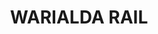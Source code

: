---
lastmod: '2025-04-06T06:05:20+00:00'
latitude: -29.441821
layout: suburb
longitude: 150.547545
postcode: '2402'
state: NSW
title: WARIALDA RAIL
url: /nsw/warialda-rail/
---